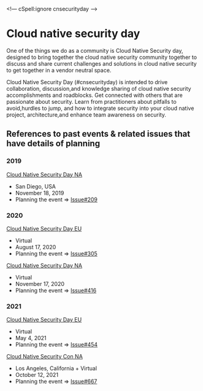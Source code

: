 <!— cSpell:ignore cnsecurityday —>

# Cloud native security day

One of the things we do as a community is Cloud Native Security day,
designed to bring together the cloud native security community
together to discuss and share current challenges and solutions
in cloud native security to get together in a vendor neutral space.

Cloud Native Security Day (#cnsecurityday) is intended to
drive collaboration, discussion,and knowledge sharing of
cloud native security accomplishments and roadblocks. Get
connected with others that are passionate about security.
Learn from practitioners about pitfalls to avoid,hurdles to
jump, and how to integrate security into your cloud native
project, architecture,and enhance team awareness on security.

## References to past events & related issues that have details of planning

### 2019

[Cloud Native Security Day NA](https://events19.linuxfoundation.org/events/cloud-native-security-day-2019/)
- San Diego, USA
- November 18, 2019
- Planning the event =>
  [Issue#209](https://github.com/cncf/tag-security/issues/209)

### 2020

[Cloud Native Security Day EU](https://events.linuxfoundation.org/archive/2020/cloud-native-security-day/)

- Virtual
- August 17, 2020
- Planning the event =>
  [Issue#305](https://github.com/cncf/tag-security/issues/305)

[Cloud Native Security Day NA](https://events.linuxfoundation.org/cloud-native-security-day-north-america/)

- Virtual
- November 17, 2020
- Planning the event =>
  [Issue#416](https://github.com/cncf/tag-security/issues/416)

### 2021

[Cloud Native Security Day EU](https://events.linuxfoundation.org/cloud-native-security-day-europe/)

- Virtual
- May 4, 2021
- Planning the event =>
  [Issue#454](https://github.com/cncf/tag-security/issues/454)

[Cloud Native Security Con NA](https://kccncna2021.sched.com/event/leYD?iframe=no)

- Los Angeles, California + Virtual
- October 12, 2021
- Planning the event =>
  [Issue#667](https://github.com/cncf/tag-security/issues/667)
